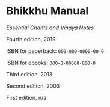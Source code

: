 Bhikkhu Manual
==============

*Essential Chants and Vinaya Notes*

Fourth edition, 2019

ISBN for paperback: `000-000-0000-00-0`

ISBN for ebooks: `000-0-00000-000-0`

Third edition, 2013

Second edition, 2003

First edition, n/a

